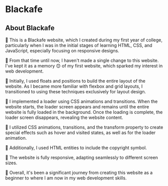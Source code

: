 # Blackafe

## About Blackafe

🚀 This is a Blackafe website, which I created during my first year of college, particularly when I was in the initial stages of learning HTML, CSS, and JavaScript, especially focusing on responsive designs.
  
🚀 From that time until now, I haven't made a single change to this website. I've kept it as a memory 😊 of my first website, which sparked my interest in web development.

🚀 Initially, I used floats and positions to build the entire layout of the website. As I became more familiar with flexbox and grid layouts, I transitioned to using these techniques exclusively for layout design.
  
🚀 I implemented a loader using CSS animations and transitions. When the website starts, the loader screen appears and remains until the entire website is fully loaded in the background. Once the loading is complete, the loader screen disappears, revealing the website content.

🚀 I utilized CSS animations, transitions, and the transform property to create special effects such as hover and visited states, as well as for the loader animation.
  
🚀 Additionally, I used HTML entities to include the copyright symbol.
  
🚀 The website is fully responsive, adapting seamlessly to different screen sizes.

🤩 Overall, it's been a significant journey from creating this website as a beginner to where I am now in my web development skills.
